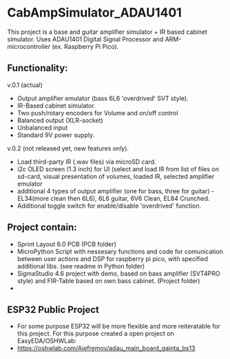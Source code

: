 # CabAmpSimulator_ADAU1401

This project is a base and guitar amplifier simulator + IR based cabinet simulator. Uses ADAU1401 Digital Signal Processor and ARM-microcontroller (ex. Raspberry Pi Pico). 

## Functionality:

v.0.1 (actual)
- Output amplifier emulator (bass 6L6 'overdrived' SVT style). 
- IR-Based cabinet simulator.
- Two push/rotary encoders for Volume and on/off control
- Balanced output (XLR-socket)
- Unbalanced input
- Standard 9V power supply. 

v.0.2 (not released yet, new features only).
- Load third-party IR (.wav files) via microSD card. 
- i2c OLED screen (1.3 inch) for UI (select and load IR from list of files on sd-card, visual presentation of volumes, loaded IR, selected amplifier emulator
- additional 4 types of output amplifier (one for bass, three for guitar) - EL34(more clean then 6L6), 6L6 guitar, 6V6 Clean, EL84 Crunched.
- Additional toggle switch for enable/disable 'overdrived' function. 

## Project contain:

- Sprint Layout 6.0 PCB (PCB folder)
- MicroPython Script with nessesary functions and code for comunication between user actions and DSP for raspberry pi pico, with specified additional libs. (see readme in Python folder)
- SigmaStudio 4.6 project with demo, based on bass amplifier (SVT4PRO style) and FIR-Table based on own bass cabinet. (Project folder)
-
## ESP32 Public Project

- For some purpose ESP32 will be more flexible and more reiteratable for this project. For this purpose created a open project on EasyEDA/OSHWLab:
- https://oshwlab.com/Aiefremov/adau_main_board_gainta_bs13
